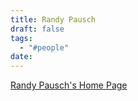 ```yaml
---
title: Randy Pausch
draft: false
tags:
  - "#people"
date:
---
```

[Randy Pausch's Home Page](https://www.cs.cmu.edu/~pausch/)


